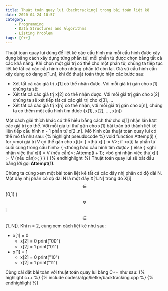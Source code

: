 ```yaml
---
title: Thuật toán quay lui (backtracking) trong bài toán liệt kê
date: 2020-04-24 10:57
category:
    - Programming
    - Data Structures and Algorithms
    - Listing Problem
tags: [C++]
---
```

Thuật toán quay lui dùng để liệt kê các cấu hình mà mỗi cấu hình được xây dụng bằng
cách xây dựng từng phần tử, mỗi phần tử được chọn bằng tất cả các khả năng. Khi chọn
một giá trị có thể cho một phần tử, chúng ta tiếp tục liệt kê tất cả các cấu hình cho
những phần tử còn lại. Giả sử cấu hình cần xây dựng có dạng x[1..n], khi đó thuật toán
thực hiện các bước sau:
- Xét tất cả các giá trị x[1] có thể nhận được. Với mỗi giá trị gán cho x[1] chúng ta sẽ:
- Xét tất cả các giá trị x[2] có thể nhận được. Với mỗi giá trị gán cho x[2] chúng ta sẽ
xét tiếp tất cả các giá trị cho x[3], ...
- Xét tất cả các giá trị x[n] có thể nhận, với mỗi giá trị gán cho x[n], chúng ta có thêm
một cấu hình tìm được (x[1], x[2], ..., x[n])

Một cách giải thích khác có thể hiểu bằng cách thử cho x[1] nhận lần lượt các giá trị có thể.
Với mỗi giá trị thử gán cho x[1] bài toán trở thành liệt kê liên tiếp cấu hình n - 1 phần tử
x[2..n].
Mô hình của thuật toán quay lui có thể mô tả như sau:
{% highlight pseudocode %}
void function Attemp(i) {
    for <mọi giá trị V có thể gán cho x[i]> {
        <thử x[i] := V>;
        if <x[i] là phần tử cuối cùng trong cấu hình> {
            <thông báo cấu hình tìm được>
        } else {
            <ghi nhận việc thử x[i] = V (nếu cần)>;
            Attemp(i + 1);
            <bỏ ghi nhận việc thử x[i] := V (nếu cần)>;
        }
    }
}
{% endhighlight %}
Thuật toán quay lui sẽ bắt đầu bằng lời gọi **Attempt(1)**.

Chúng ta cùng xem một bài toán liệt kê tất cả các dãy nhị phân có độ dài N.
Một dãy nhị phân có độ dài N là một dãy X[1..N] trong đó X[i] $$\in$$ {0,1}
($$\forall$$ i $$\in$$ [1..N]). Khi n = 2, cùng xem cách liệt kê như sau:
- x[1] = 0
    - x[2] = 0
        print("00")
    - x[2] = 1
        print("01")
- x[1] = 1
    - x[2] = 0
        print("10")
    - x[2] = 1
        print("11")

Cùng cài đặt bài toán với thuật toán quay lui bằng C++ như sau:
{% highlight c++ %}
{% include codes/algo/lietke/backtracking.cpp %}
{% endhighlight %}